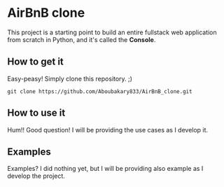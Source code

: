 # AirBnB clone
This project is a starting point to build an entire fullstack web application from scratch in Python, and it's called the **Console**.

## How to get it
Easy-peasy! Simply clone this repository. ;)
```shell
git clone https://github.com/Aboubakary833/AirBnB_clone.git
```

## How to use it
Hum!! Good question! I will be providing the use cases as I develop it.

## Examples

Examples? I did nothing yet, but I will be providing also example as I develop the project.
